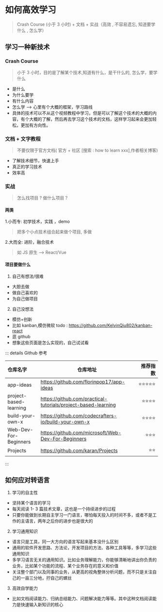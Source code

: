 # 如何高效学习

> Crash Course (小于 3 小时) + 文档 + 实战（高效 , 不容易遗忘, 知道要学什么 , 怎么学）

## 学习一种新技术

### Crash Course

> 小于 3 小时，目的是了解某个技术,知道有什么，是干什么的, 怎么学，要学什么

- 是什么
- 为什么要学
- 有什么内容
- 怎么学 --> 心里有个大概的框架，学习路线
- 具体的技术可以不从这个视频教程中学习，但是可以了解这个技术的大概的内容，有个大概的了解，然后再去学习这个技术的文档，这样学习起来会更加轻松，更加有方向性。

### 文档 + 文字教程

> 不要仅限于官方文档( 官方 + 社区 [搜索 : how to learn xxx],作者相关博客)

- 了解技术细节，快速上手
- 真正的学习技术
- 效率高

### 实战

> 怎么找项目 ? 做什么项目？

#### 两类

1.小而专: 初学技术，实践 ，demo

> 把多个小点技术组合起来做个项目, 多做

2.大而全: 进阶，融合技术

> 如 JS 原生 --> React/Vue

#### 项目要做什么

1. 自己有想法/很难

- 大胆去做
- 做自己喜欢的
- 为自己做项目

2. 自己没想法

- 模仿+创新
- 比如 kanban,模仿微软 todo : https://github.com/KelvinQiu802/kanban-react
- 逛 github
- 想象这些页面是怎么实现的，自己试试看

::: details Github 参考

| 仓库名字               | 仓库地址                                                      |   推荐指数 |
| :--------------------- | ------------------------------------------------------------- | ---------: |
| app-ideas              | https://github.com/florinpop17/app-ideas                      | ⭐⭐⭐⭐⭐ |
| project-based-learning | https://github.com/practical-tutorials/project-based-learning |   ⭐⭐⭐⭐ |
| build-your-own-x       | https://github.com/codecrafters-io/build-your-own-x           |   ⭐⭐⭐⭐ |
| Web-Dev-For-Beginners  | https://github.com/microsoft/Web-Dev-For-Beginners            |     ⭐⭐⭐ |
| Projects               | https://github.com/karan/Projects                             |       ⭐⭐ |

:::

## 如何应对转语言

1. 学习的自主性

- 坚持某个语言的学习
- 每天阅读 1- 3 篇技术文章，这也是一个持续进步的过程
- 只要你能做到长期自主学习一门语言，哪怕每天投入的时间不多，或者不是工作的主语言，两年之后你的进步也是很大的

2. 学习通用知识

- 语言只是工具，同一大方向的语言写起来基本没什么区别
- 通用的软件开发思路、方法论，开发项目的方法、各种工具等等，多学习这些通用知识
- 多学习语言无关的通用知识。比如业务理解能力，你能够清晰地讲出你负责的业务，比如某个功能的流程、某个业务存在的意义和价值
- 关注整个部门以及同事的业务，从更高的视角整体分析问题，而不只是关注自己的一亩三分地，拧自己的螺丝

3. 高效自学能力

- 比如文档阅读能力、归纳总结能力、问题解决能力等等。其中这种文档阅读能力是快速输入新知识的核心
